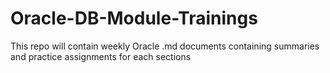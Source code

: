 # Oracle-DB-Module-Trainings
This repo will contain weekly Oracle .md documents containing summaries and  practice assignments for each sections
